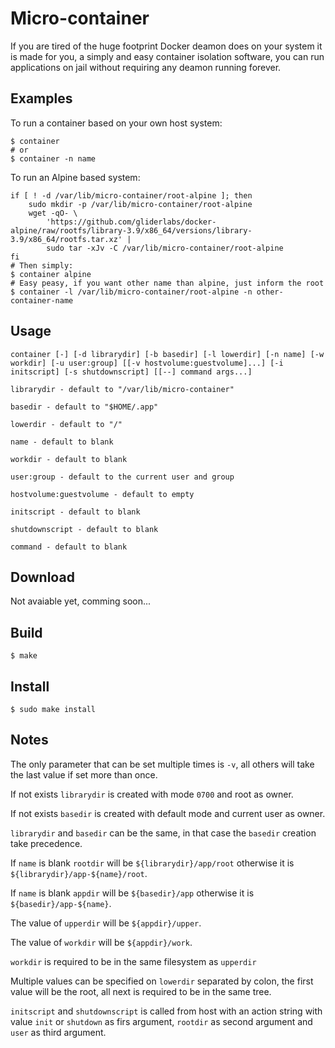 # Micro-container
If you are tired of the huge footprint Docker deamon does on your system it is made for you, a simply and easy container isolation software, you can run applications on jail without requiring any deamon running forever.

## Examples
To run a container based on your own host system:

    $ container
    # or
    $ container -n name

To run an Alpine based system:

    if [ ! -d /var/lib/micro-container/root-alpine ]; then
        sudo mkdir -p /var/lib/micro-container/root-alpine
        wget -qO- \
            'https://github.com/gliderlabs/docker-alpine/raw/rootfs/library-3.9/x86_64/versions/library-3.9/x86_64/rootfs.tar.xz' |
            sudo tar -xJv -C /var/lib/micro-container/root-alpine
    fi
    # Then simply:
    $ container alpine
    # Easy peasy, if you want other name than alpine, just inform the root
    $ container -l /var/lib/micro-container/root-alpine -n other-container-name

## Usage
	container [-] [-d librarydir] [-b basedir] [-l lowerdir] [-n name] [-w workdir] [-u user:group] [[-v hostvolume:guestvolume]...] [-i initscript] [-s shutdownscript] [[--] command args...]

	librarydir - default to "/var/lib/micro-container"

	basedir - default to "$HOME/.app"

	lowerdir - default to "/"

	name - default to blank

	workdir - default to blank

	user:group - default to the current user and group

	hostvolume:guestvolume - default to empty

	initscript - default to blank

	shutdownscript - default to blank

	command - default to blank

## Download
Not avaiable yet, comming soon...

## Build
`$ make`

## Install
`$ sudo make install`

## Notes
The only parameter that can be set multiple times is `-v`, all others will take the last value if set more than once.

If not exists `librarydir` is created with mode `0700` and root as owner.

If not exists `basedir` is created with default mode and current user as owner.

`librarydir` and `basedir` can be the same, in that case the `basedir` creation take precedence.

If `name` is blank `rootdir` will be `${librarydir}/app/root` otherwise it is `${librarydir}/app-${name}/root`.

If `name` is blank `appdir` will be `${basedir}/app` otherwise it is `${basedir}/app-${name}`.

The value of `upperdir` will be `${appdir}/upper`.

The value of `workdir` will be `${appdir}/work`.

`workdir` is required to be in the same filesystem as `upperdir`

Multiple values can be specified on `lowerdir` separated by colon, the first value will be the root, all next is required to be in the same tree.

`initscript` and `shutdownscript` is called from host with an action string with value `init` or `shutdown` as firs argument, `rootdir` as second argument and `user` as third argument.
